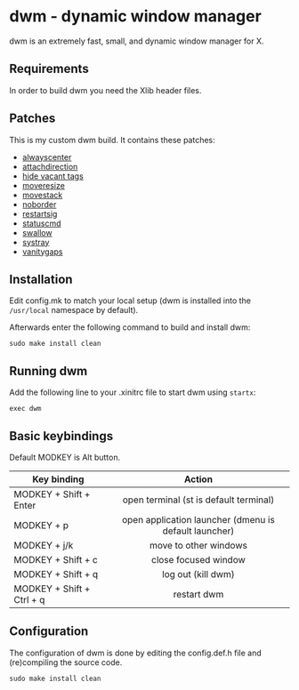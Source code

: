 dwm - dynamic window manager
============================
dwm is an extremely fast, small, and dynamic window manager for X.

Requirements
------------
In order to build dwm you need the Xlib header files.

Patches
------------
This is my custom dwm build. It contains these patches:
+ [alwayscenter](https://dwm.suckless.org/patches/alwayscenter/)
+ [attachdirection](https://dwm.suckless.org/patches/attachdirection/)
+ [hide vacant tags](https://dwm.suckless.org/patches/hide_vacant_tags/)
+ [moveresize](https://dwm.suckless.org/patches/moveresize/)
+ [movestack](https://dwm.suckless.org/patches/movestack/)
+ [noborder](https://dwm.suckless.org/patches/noborder/)
+ [restartsig](https://dwm.suckless.org/patches/restartsig/)
+ [statuscmd](https://dwm.suckless.org/patches/statuscmd/)
+ [swallow](https://dwm.suckless.org/patches/swallow/)
+ [systray](https://dwm.suckless.org/patches/systray/)
+ [vanitygaps](https://dwm.suckless.org/patches/vanitygaps/)

Installation
------------
Edit config.mk to match your local setup (dwm is installed into
the `/usr/local` namespace by default).

Afterwards enter the following command to build and install dwm:

    sudo make install clean

Running dwm
-----------
Add the following line to your .xinitrc file to start dwm using `startx`:

    exec dwm

Basic keybindings
-----------
Default MODKEY is Alt button.

| Key binding                   |                      Action                               |
| ------------------------------|:---------------------------------------------------------:|
| MODKEY + Shift + Enter        | open terminal (st is default terminal)                    |
| MODKEY + p                    | open application launcher (dmenu is default launcher)     |
| MODKEY + j/k                  | move to other windows                                     |
| MODKEY + Shift + c            | close focused window                                      |
| MODKEY + Shift + q            | log out (kill dwm)                                        |
| MODKEY + Shift + Ctrl + q     | restart dwm                                               |

Configuration
-------------
The configuration of dwm is done by editing the config.def.h file and (re)compiling the source code.

    sudo make install clean
